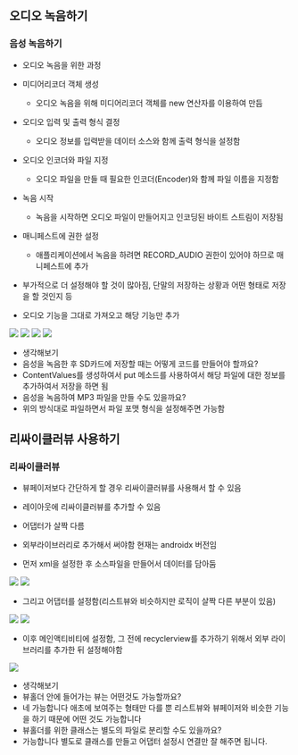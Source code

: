 ## 오디오 녹음하기
### 음성 녹음하기
- 오디오 녹음을 위한 과정
- 미디어리코더 객체 생성
	- 오디오 녹음을 위해 미디어리코더 객체를 new 연산자를 이용하여 만듬
- 오디오 입력 및 출력 형식 결정
	- 오디오 정보를 입력받을 데이터 소스와 함께 출력 형식을 설정함
- 오디오 인코더와 파일 지정
	- 오디오 파일을 만들 때 필요한 인코더(Encoder)와 함께 파일 이름을 지정함
- 녹음 시작
	- 녹음을 시작하면 오디오 파일이 만들어지고 인코딩된 바이트 스트림이 저장됨
- 매니페스트에 권한 설정
	- 애플리케이션에서 녹음을 하려면 RECORD_AUDIO 권한이 있어야 하므로 매니페스트에 추가
- 부가적으로 더 설정해야 할 것이 많아짐, 단말의 저장하는 상황과 어떤 형태로 저장을 할 것인지 등

- 오디오 기능을 그대로 가져오고 해당 기능만 추가
<img src="https://user-images.githubusercontent.com/32586985/92878504-2216db00-f447-11ea-9dd9-2dc5bf6c8438.PNG">
<img src="https://user-images.githubusercontent.com/32586985/92878561-2f33ca00-f447-11ea-8e5d-9ba9be2cdfde.PNG">
<img src="https://user-images.githubusercontent.com/32586985/92878584-365ad800-f447-11ea-86e4-1789f147b21f.PNG">
<img src="https://user-images.githubusercontent.com/32586985/92878610-3f4ba980-f447-11ea-976d-1cd3299196f8.PNG">

- 생각해보기
- 음성을 녹음한 후 SD카드에 저장할 때는 어떻게 코드를 만들어야 할까요?
- ContentValues를 생성하여서 put 메소드를 사용하여서 해당 파일에 대한 정보를 추가하여서 저장을 하면 됨
- 음성을 녹음하여 MP3 파일을 만들 수도 있을까요?
- 위의 방식대로 파일하면서 파일 포맷 형식을 설정해주면 가능함

## 리싸이클러뷰 사용하기
### 리싸이클러뷰
- 뷰페이저보다 간단하게 할 경우 리싸이클러뷰를 사용해서 할 수 있음
- 레이아웃에 리싸이클러뷰를 추가할 수 있음
- 어댑터가 살짝 다름
- 외부라이브러리로 추가해서 써야함 현재는 androidx 버전임

- 먼저 xml을 설정한 후 소스파일을 만들어서 데이터를 담아둠
<img src="https://user-images.githubusercontent.com/32586985/92878753-62765900-f447-11ea-9ab0-856818514c69.PNG">
<img src="https://user-images.githubusercontent.com/32586985/92878801-6ace9400-f447-11ea-874a-cc790b922991.PNG">

- 그리고 어댑터를 설정함(리스트뷰와 비슷하지만 로직이 살짝 다른 부분이 있음)
<img src="https://user-images.githubusercontent.com/32586985/92878854-76ba5600-f447-11ea-873b-8e6f449afc6a.PNG">
<img src="https://user-images.githubusercontent.com/32586985/92878891-7de16400-f447-11ea-93f5-56b15e55139a.PNG">

- 이후 메인액티비티에 설정함, 그 전에 recyclerview를 추가하기 위해서 외부 라이브러리를 추가한 뒤 설정해야함
<img src="https://user-images.githubusercontent.com/32586985/92878941-876acc00-f447-11ea-801e-2bd988ac0be8.PNG">

- 생각해보기
- 뷰홀더 안에 들어가는 뷰는 어떤것도 가능할까요?
- 네 가능합니다 애초에 보여주는 형태만 다를 뿐 리스트뷰와  뷰페이저와 비슷한 기능을 하기 때문에 어떤 것도 가능합니다
- 뷰홀더를 위한 클래스는 별도의 파일로 분리할 수도 있을까요?
- 가능합니다 별도로 클래스를 만들고 어댑터 설정시 연결만 잘 해주면 됩니다.